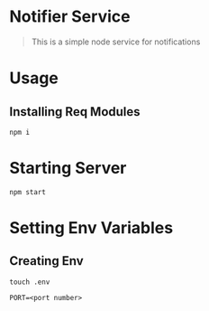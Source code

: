 # Notifier Service
> This is a simple node service for notifications 

# Usage 
## Installing Req Modules
``npm i ``

# Starting Server 

``npm start``
# Setting Env Variables

## Creating Env
``touch .env``

```
PORT=<port number>
```
